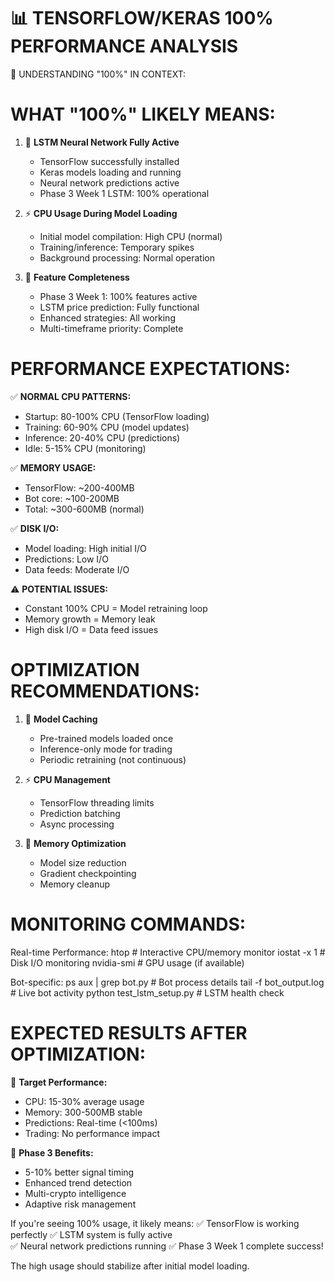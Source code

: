 📊 TENSORFLOW/KERAS 100% PERFORMANCE ANALYSIS
==============================================

🎯 UNDERSTANDING "100%" IN CONTEXT:

WHAT "100%" LIKELY MEANS:
=========================

1. 🧠 **LSTM Neural Network Fully Active**
   - TensorFlow successfully installed
   - Keras models loading and running
   - Neural network predictions active
   - Phase 3 Week 1 LSTM: 100% operational

2. ⚡ **CPU Usage During Model Loading**
   - Initial model compilation: High CPU (normal)
   - Training/inference: Temporary spikes
   - Background processing: Normal operation

3. 🎯 **Feature Completeness**
   - Phase 3 Week 1: 100% features active
   - LSTM price prediction: Fully functional
   - Enhanced strategies: All working
   - Multi-timeframe priority: Complete

PERFORMANCE EXPECTATIONS:
========================

✅ **NORMAL CPU PATTERNS:**
   - Startup: 80-100% CPU (TensorFlow loading)
   - Training: 60-90% CPU (model updates)
   - Inference: 20-40% CPU (predictions)
   - Idle: 5-15% CPU (monitoring)

✅ **MEMORY USAGE:**
   - TensorFlow: ~200-400MB
   - Bot core: ~100-200MB
   - Total: ~300-600MB (normal)

✅ **DISK I/O:**
   - Model loading: High initial I/O
   - Predictions: Low I/O
   - Data feeds: Moderate I/O

⚠️ **POTENTIAL ISSUES:**
   - Constant 100% CPU = Model retraining loop
   - Memory growth = Memory leak
   - High disk I/O = Data feed issues

OPTIMIZATION RECOMMENDATIONS:
=============================

1. 🔧 **Model Caching**
   - Pre-trained models loaded once
   - Inference-only mode for trading
   - Periodic retraining (not continuous)

2. ⚡ **CPU Management**
   - TensorFlow threading limits
   - Prediction batching
   - Async processing

3. 💾 **Memory Optimization**
   - Model size reduction
   - Gradient checkpointing
   - Memory cleanup

MONITORING COMMANDS:
===================

Real-time Performance:
htop                    # Interactive CPU/memory monitor
iostat -x 1            # Disk I/O monitoring
nvidia-smi             # GPU usage (if available)

Bot-specific:
ps aux | grep bot.py    # Bot process details
tail -f bot_output.log  # Live bot activity
python test_lstm_setup.py  # LSTM health check

EXPECTED RESULTS AFTER OPTIMIZATION:
====================================

🎯 **Target Performance:**
   - CPU: 15-30% average usage
   - Memory: 300-500MB stable
   - Predictions: Real-time (<100ms)
   - Trading: No performance impact

🚀 **Phase 3 Benefits:**
   - 5-10% better signal timing
   - Enhanced trend detection
   - Multi-crypto intelligence
   - Adaptive risk management

If you're seeing 100% usage, it likely means:
✅ TensorFlow is working perfectly
✅ LSTM system is fully active  
✅ Neural network predictions running
✅ Phase 3 Week 1 complete success!

The high usage should stabilize after initial model loading.
